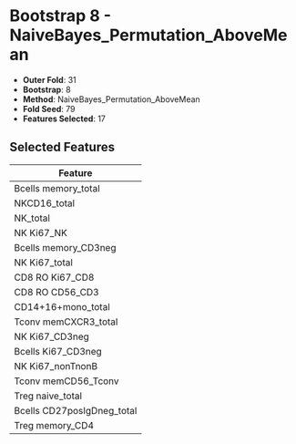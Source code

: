 # Bootstrap 8 - NaiveBayes_Permutation_AboveMean

- **Outer Fold**: 31
- **Bootstrap**: 8
- **Method**: NaiveBayes_Permutation_AboveMean
- **Fold Seed**: 79
- **Features Selected**: 17

## Selected Features

| Feature |
|---------|
| Bcells memory_total |
| NKCD16_total |
| NK_total |
| NK Ki67_NK |
| Bcells memory_CD3neg |
| NK Ki67_total |
| CD8 RO Ki67_CD8 |
| CD8 RO CD56_CD3 |
| CD14+16+mono_total |
| Tconv memCXCR3_total |
| NK Ki67_CD3neg |
| Bcells Ki67_CD3neg |
| NK Ki67_nonTnonB |
| Tconv memCD56_Tconv |
| Treg naive_total |
| Bcells CD27posIgDneg_total |
| Treg memory_CD4 |
